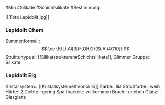 #Min #Silikate #Schichtsilikate #Bestimmung

![[Foto Lepidolit.jpg]]

### Lepidolit Chem

Summenformel:: $$ \ce {K(Li,Al)3[(F,OH)2/(Si,Al)4O10]} $$
Strukturtypus:: [[Silikatstrukturen#Schichtsilikate]], Glimmer
Gruppe:: Silikate
<!--ID: 1705934302881-->


### Lepidolit Eig

Kristallsystem:: [[Kristallsysteme#monoklin]]
Farbe:: lila
Strichfarbe:: weiß
Härte:: 2
Dichte:: gering
Spaltbarkeit:: vollkommen
Bruch:: uneben
Glanz:: Glasglanz
<!--ID: 1705934302885-->

